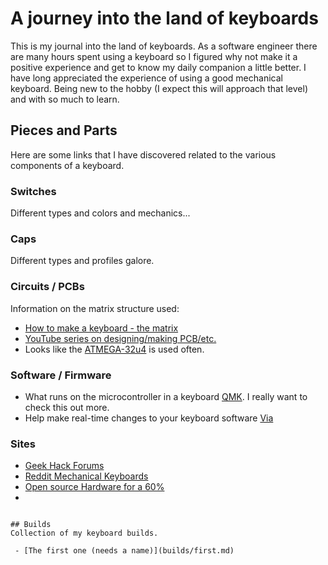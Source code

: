 # A journey into the land of keyboards

This is my journal into the land of keyboards.  As a software engineer there are many hours spent using a keyboard so I figured why not make it a positive experience and get to know my daily companion a little better.  I have long appreciated the experience of using a good mechanical keyboard.  Being new to the hobby (I expect this will approach that level) and with so much to learn.


## Pieces and Parts
Here are some links that I have discovered related to the various components of a keyboard.

### Switches
Different types and colors and mechanics...

### Caps
Different types and profiles galore.

### Circuits / PCBs
Information on the matrix structure used:
 - [How to make a keyboard - the matrix](http://blog.komar.be/how-to-make-a-keyboard-the-matrix/)
 - [YouTube series on designing/making PCB/etc.](https://www.youtube.com/channel/UCpWGAJr2AU7LPUwVYbBQZRg)
 - Looks like the [ATMEGA-32u4](https://www.microchip.com/wwwproducts/en/ATmega32u4) is used often.

### Software / Firmware
 - What runs on the microcontroller in a keyboard [QMK](https://qmk.fm/).  I really want to check this out more.
 - Help make real-time changes to your keyboard software [Via](https://caniusevia.com/)

### Sites
 - [Geek Hack Forums](https://geekhack.org/)
 - [Reddit Mechanical Keyboards](https://reddit.com/r/mechanicalKeyboards/)
 - [Open source Hardware for a 60%](http://blog.komar.be/)
 - 
```

## Builds
Collection of my keyboard builds.

 - [The first one (needs a name)](builds/first.md)